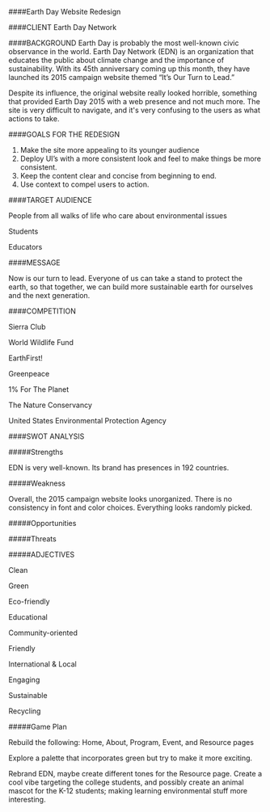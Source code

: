 ####Earth Day Website Redesign

####CLIENT
Earth Day Network

####BACKGROUND
Earth Day is probably the most well-known civic observance in the world. Earth Day Network (EDN) is an organization that educates the public about climate change and the importance of sustainability. With its 45th anniversary coming up this month, they have launched its 2015 campaign website themed “It’s Our Turn to Lead.”  

Despite its influence, the original website really looked horrible, something that provided Earth Day 2015 with a web presence and not much more. The site is very difficult to navigate, and it's very confusing to the users as what actions to take.   

####GOALS FOR THE REDESIGN

1. Make the site more appealing to its younger audience  
2. Deploy UI’s with a more consistent look and feel to make things be more consistent.  
3. Keep the content clear and concise from beginning to end.
4. Use context to compel users to action.

####TARGET AUDIENCE   

People from all walks of life who care about environmental issues  

Students  

Educators

####MESSAGE  

Now is our turn to lead. Everyone of us can take a stand to protect the earth, so that together, we can build more sustainable earth for ourselves and the next generation.

####COMPETITION  

Sierra Club  

World Wildlife Fund  

EarthFirst!  

Greenpeace  

1% For The Planet  

The Nature Conservancy  

United States Environmental Protection Agency  


####SWOT ANALYSIS  

#####Strengths  

EDN is very well-known. Its brand has presences in 192 countries. 

#####Weakness  

Overall, the 2015 campaign website looks unorganized. There is no consistency in font and color choices. Everything looks randomly picked. 

#####Opportunities  



#####Threats  



#####ADJECTIVES  

Clean  

Green  

Eco-friendly  

Educational  

Community-oriented  

Friendly  

International & Local  

Engaging  

Sustainable  

Recycling  


#####Game Plan  

Rebuild the following: Home, About, Program, Event, and Resource pages  

Explore a palette that incorporates green but try to make it more exciting.  

Rebrand EDN, maybe create different tones for the Resource page. Create a cool vibe targeting the college students, and possibly create an animal mascot for the K-12 students; making learning environmental stuff more interesting.  

